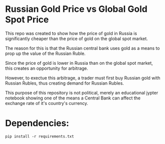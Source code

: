 # Russian Gold Price vs Global Gold Spot Price

This repo was created to show how the price of gold in Russia is significantly cheaper than the price of gold on the global spot market.

The reason for this is that the Russian central bank uses gold as a means to prop up the value of the Russian Ruble. 

Since the price of gold is lower in Russia than on the global spot market, this creates an opportunity for arbitrage. 

However, to exectue this arbitrage, a trader must first buy Russian gold with Russian Rubles, thus creating demand for Russian Rubles.

This purpose of this repository is not political, merely an educational jypter notebook showing one of the means a Central Bank can affect the exchange rate of it's country's currency. 


# Dependencies:
```
pip install -r requirements.txt
```